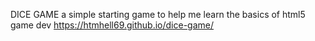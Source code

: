 DICE GAME
a simple starting game to help me learn the basics of html5 game dev
https://htmhell69.github.io/dice-game/

